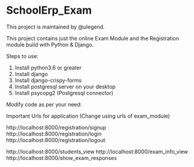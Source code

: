 # SchoolErp_Exam

This project is maintained by @ulegend.

This project contains just the online Exam Module and the Registration module build with Python & Django.

Steps to use:
1.  Install python3.6 or greater
2.  Install django
3.  Install django-crispy-forms
4.  Install postgresql server on your desktop
5.  Install psycopg2 (Postgresql connector)

Modify code as per your need:


Important Urls for application (Change using urls of exam_module)

http://localhost:8000/registration/signup
http://localhost:8000/registration/login
http://localhost:8000/registration/logout

http://localhost:8000/students_view
http://localhost:8000/exam_info_view
http://localhost:8000/show_exam_responses


